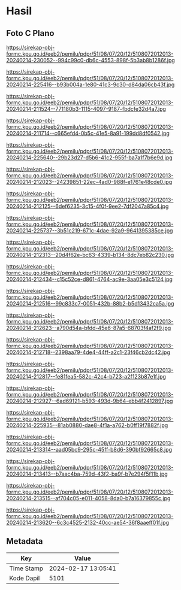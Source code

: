 # Hasil

## Foto C Plano

https://sirekap-obj-formc.kpu.go.id/eeb2/pemilu/pdpr/51/08/07/20/12/5108072012013-20240214-230052--994c99c0-db6c-4553-898f-5b3ab8b1286f.jpg

https://sirekap-obj-formc.kpu.go.id/eeb2/pemilu/pdpr/51/08/07/20/12/5108072012013-20240214-225416--b93b004a-1e80-41c3-9c30-d84da06cb43f.jpg

https://sirekap-obj-formc.kpu.go.id/eeb2/pemilu/pdpr/51/08/07/20/12/5108072012013-20240214-211524--771180b3-1115-4097-9187-fbdcfe32d4a7.jpg

https://sirekap-obj-formc.kpu.go.id/eeb2/pemilu/pdpr/51/08/07/20/12/5108072012013-20240214-211714--c665efd4-0b5c-41e5-8a91-199dd8df0542.jpg

https://sirekap-obj-formc.kpu.go.id/eeb2/pemilu/pdpr/51/08/07/20/12/5108072012013-20240214-225640--29b23d27-d5b6-41c2-955f-ba7a1f7b6e9d.jpg

https://sirekap-obj-formc.kpu.go.id/eeb2/pemilu/pdpr/51/08/07/20/12/5108072012013-20240214-212023--24239851-22ec-4ad0-988f-e1761e48cde0.jpg

https://sirekap-obj-formc.kpu.go.id/eeb2/pemilu/pdpr/51/08/07/20/12/5108072012013-20240214-212125--6def6235-3c15-4f0f-9ee2-7df2047a85c4.jpg

https://sirekap-obj-formc.kpu.go.id/eeb2/pemilu/pdpr/51/08/07/20/12/5108072012013-20240214-225737--3b51c219-671c-4dae-92a9-9641395385ce.jpg

https://sirekap-obj-formc.kpu.go.id/eeb2/pemilu/pdpr/51/08/07/20/12/5108072012013-20240214-212313--20d4f62e-bc63-4339-b134-8dc7eb82c230.jpg

https://sirekap-obj-formc.kpu.go.id/eeb2/pemilu/pdpr/51/08/07/20/12/5108072012013-20240214-212434--c15c52ce-d861-4764-ac9e-3aa05e3c5124.jpg

https://sirekap-obj-formc.kpu.go.id/eeb2/pemilu/pdpr/51/08/07/20/12/5108072012013-20240214-212516--99c833c7-0051-432b-88b2-b5d13432ca5a.jpg

https://sirekap-obj-formc.kpu.go.id/eeb2/pemilu/pdpr/51/08/07/20/12/5108072012013-20240214-212623--a790d54a-bfdd-45e6-87a5-68703f4af2f9.jpg

https://sirekap-obj-formc.kpu.go.id/eeb2/pemilu/pdpr/51/08/07/20/12/5108072012013-20240214-212718--2398aa79-4de4-44ff-a2c1-23f46cb2dc42.jpg

https://sirekap-obj-formc.kpu.go.id/eeb2/pemilu/pdpr/51/08/07/20/12/5108072012013-20240214-212817--fe81fea5-582c-42c4-b723-a2f123b87e1f.jpg

https://sirekap-obj-formc.kpu.go.id/eeb2/pemilu/pdpr/51/08/07/20/12/5108072012013-20240214-212927--6ad69121-b593-493d-9b64-ebb4f2412897.jpg

https://sirekap-obj-formc.kpu.go.id/eeb2/pemilu/pdpr/51/08/07/20/12/5108072012013-20240214-225935--81ab0880-dae8-4f1a-a762-b0ff19f7882f.jpg

https://sirekap-obj-formc.kpu.go.id/eeb2/pemilu/pdpr/51/08/07/20/12/5108072012013-20240214-213314--aad05bc9-295c-45ff-b8d6-390bf92665c8.jpg

https://sirekap-obj-formc.kpu.go.id/eeb2/pemilu/pdpr/51/08/07/20/12/5108072012013-20240214-213413--b7aac4ba-759d-43f2-ba9f-b7e294f5f11b.jpg

https://sirekap-obj-formc.kpu.go.id/eeb2/pemilu/pdpr/51/08/07/20/12/5108072012013-20240214-213515--af704c05-e011-4058-8da0-b7a16379855c.jpg

https://sirekap-obj-formc.kpu.go.id/eeb2/pemilu/pdpr/51/08/07/20/12/5108072012013-20240214-213620--6c3c4525-2132-40cc-ae54-36f8aaeff01f.jpg


## Metadata

| Key        | Value               |
| ---------- | ------------------- |
| Time Stamp | 2024-02-17 13:05:41 |
| Kode Dapil | 5101                |



